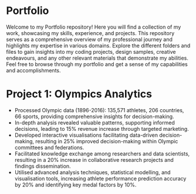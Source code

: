 # Portfolio
Welcome to my Portfolio repository! Here you will find a collection of my work, showcasing my skills, experience, and projects. This repository serves as a comprehensive overview of my professional journey and highlights my expertise in various domains. Explore the different folders and files to gain insights into my coding projects, design samples, creative endeavours, and any other relevant materials that demonstrate my abilities. Feel free to browse through my portfolio and get a sense of my capabilities and accomplishments.

# Project 1: Olympics Analytics
* Processed Olympic data (1896-2016): 135,571 athletes, 206 countries, 66 sports, providing comprehensive insights for decision-making.
* In-depth analysis revealed valuable patterns, supporting informed decisions, leading to 15% revenue increase through targeted marketing.
* Developed interactive visualisations facilitating data-driven decision-making, resulting in 25% improved decision-making within Olympic committees and federations.
* Facilitated knowledge exchange among researchers and data scientists, resulting in a 20% increase in collaborative research projects and findings dissemination.
* Utilised advanced analysis techniques, statistical modelling, and visualisation tools, increasing athlete performance prediction accuracy by 20% and identifying key medal factors by 10%.
